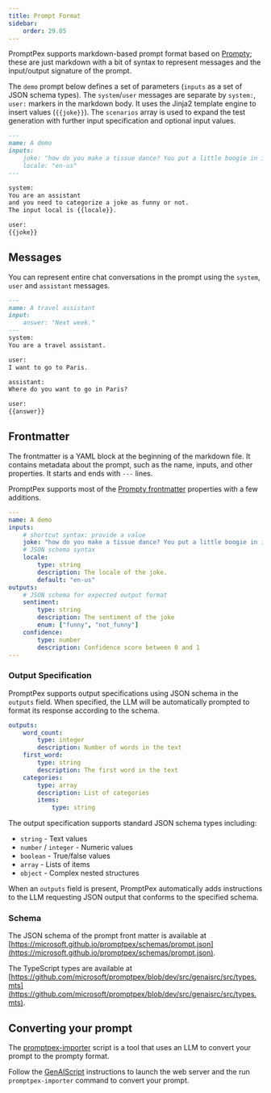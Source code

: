 ```yaml
---
title: Prompt Format
sidebar:
    order: 29.05
---
```


PromptPex supports markdown-based prompt format based on [Prompty](https://www.prompty.ai/); these are just markdown with a bit of syntax to
represent messages and the input/output signature of the prompt.

The `demo` prompt below defines a set of parameters (`inputs` as a set of JSON schema types).
The `system`/`user` messages are separate by `system:`, `user:` markers in the markdown body.
It uses the Jinja2 template engine to insert values (`{{joke}}`).
The `scenarios` array is used to expand the test generation with further input specification and optional input values.

```md wrap
---
name: A demo
inputs:
    joke: "how do you make a tissue dance? You put a little boogie in it."
    locale: "en-us"
---

system:
You are an assistant
and you need to categorize a joke as funny or not.
The input local is {{locale}}.

user:
{{joke}}
```

## Messages

You can represent entire chat conversations in the prompt using the `system`, `user` and `assistant` messages.

```md wrap "user:" "system:" "assistant:"
---
name: A travel assistant
input:
    answer: "Next week."
---
system:
You are a travel assistant.

user:
I want to go to Paris.

assistant:
Where do you want to go in Paris?

user:
{{answer}}
```

## Frontmatter 

The frontmatter is a YAML block at the beginning of the markdown file. It contains metadata about the prompt, such as the name, inputs, and other properties. It starts and ends with `---` lines.

PromptPex supports most of the [Prompty frontmatter](https://www.prompty.ai/docs/prompt-frontmatter) properties with a few additions.

```yaml
---
name: A demo
inputs:
    # shortcut syntax: provide a value
    joke: "how do you make a tissue dance? You put a little boogie in it."
    # JSON schema syntax
    locale:
        type: string
        description: The locale of the joke.
        default: "en-us"
outputs:
    # JSON schema for expected output format
    sentiment:
        type: string
        description: The sentiment of the joke
        enum: ["funny", "not_funny"]
    confidence:
        type: number
        description: Confidence score between 0 and 1
---
```

### Output Specification

PromptPex supports output specifications using JSON schema in the `outputs` field. When specified, the LLM will be automatically prompted to format its response according to the schema.

```yaml
outputs:
    word_count:
        type: integer
        description: Number of words in the text
    first_word:
        type: string
        description: The first word in the text
    categories:
        type: array
        description: List of categories
        items:
            type: string
```

The output specification supports standard JSON schema types including:
- `string` - Text values
- `number` / `integer` - Numeric values  
- `boolean` - True/false values
- `array` - Lists of items
- `object` - Complex nested structures

When an `outputs` field is present, PromptPex automatically adds instructions to the LLM requesting JSON output that conforms to the specified schema.

### Schema

The JSON schema of the prompt front matter is available at [https://microsoft.github.io/promptpex/schemas/prompt.json](https://microsoft.github.io/promptpex/schemas/prompt.json).

The TypeScript types are available at [https://github.com/microsoft/promptpex/blob/dev/src/genaisrc/src/types.mts](https://github.com/microsoft/promptpex/blob/dev/src/genaisrc/src/types.mts).

## Converting your prompt

The [promptpex-importer](https://github.com/microsoft/promptpex/blob/dev/src/genaisrc/prompty-importer.genai.mts) script is a tool that uses an LLM to convert your prompt to the prompty format.

Follow the [GenAIScript](/promptpex/dev/genaiscript) instructions to launch the web server
and the run `promptpex-importer` command to convert your prompt.

